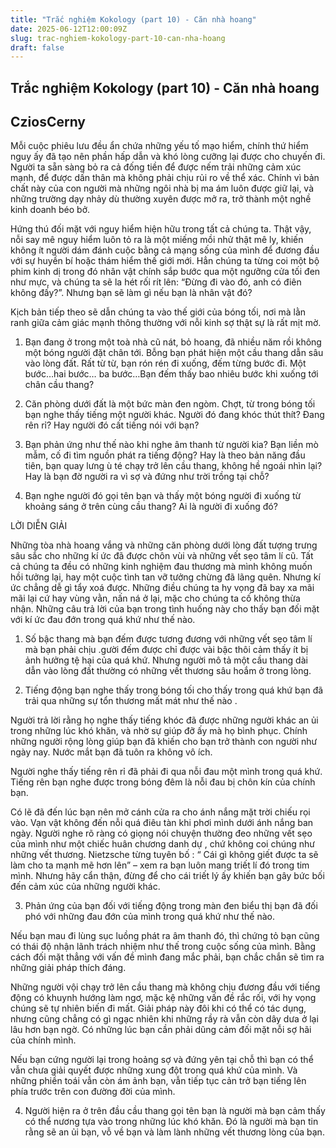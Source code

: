```yaml
---
title: "Trắc nghiệm Kokology (part 10) - Căn nhà hoang"
date: 2025-06-12T12:00:09Z
slug: trac-nghiem-kokology-part-10-can-nha-hoang
draft: false
---
```


## Trắc nghiệm Kokology (part 10) - Căn nhà hoang

## CziosCerny

Mỗi cuộc phiêu lưu đều ẩn chứa những yếu tố mạo hiểm, chính thứ hiểm nguy ấy đã tạo nên phần hấp dẫn và khó lòng cưỡng lại được cho chuyến đi. Người ta sẵn sàng bỏ ra cả đống tiền để được nếm trải những cảm xúc mạnh, để được dấn thân mà không phải chịu rủi ro về thể xác. Chính vì bản chất này của con người mà những ngôi nhà bị ma ám luôn được giữ lại, và những trường dạy nhảy dù thường xuyên được ​mở ra, trở thành một nghề kinh doanh béo bở.

Hứng thú đối mặt với nguy hiểm hiện hữu trong tất cả chúng ta. Thật vậy, nỗi say mê nguy hiểm luôn tỏ ra là một miếng mồi nhử thật mê ly, khiến không ít người dám đánh cuộc bằng cả mạng sống của mình để đương đầu với sự huyền bí hoặc thám hiểm thế giới mới. Hẳn chúng ta từng coi một bộ phim kinh dị trong đó nhân vật chính sắp bước qua một ngưỡng cửa tối đen như mực, và chúng ta sẽ la hét rối rít lên: “Đừng đi vào đó, anh có điên 
không đấy?”. Nhưng bạn sẽ làm gì nếu bạn là nhân vật đó? 

Kịch bản tiếp theo sẽ dẫn chúng ta vào thế giới của bóng tối, nơi mà lằn ranh giữa cảm giác mạnh thông thường với nỗi kinh sợ thật sự là rất mịt mờ. 

1. Bạn đang ở trong một toà nhà cũ nát, bỏ hoang, đã nhiều năm rồi không một bóng người đặt chân tới. Bỗng bạn phát hiện một cầu thang dẫn sâu vào lòng đất. Rất từ từ, bạn rón rén đi xuống, đếm từng bước đi. Một bước…hai bước… ba bước…Bạn đếm thấy bao nhiêu bước khi xuống tới chân cầu thang? 

2. Căn phòng dưới đất là một bức màn đen ngòm. Chợt, từ trong bóng tối bạn nghe thấy tiếng một người khác. Người đó đang khóc thút thít? Đang rên rỉ? Hay người đó cất tiếng nói với bạn? 

3. Bạn phản ứng như thế nào khi nghe âm thanh từ người kia? Bạn liền mò mẫm, cố đi tìm nguồn phát ra tiếng động? Hay là theo bản năng đầu tiên, bạn quay lưng ù té chạy trở lên cầu thang, không hề ngoái nhìn lại? Hay là bạn đờ người ra vì sợ và đứng như trời trồng tại chỗ? 

4. Bạn nghe người đó gọi tên bạn và thấy một bóng người đi xuống từ khoảng sáng ở trên cùng cầu thang? Ai là người đi xuống đó? 

LỜI DIỄN GIẢI

Những tòa nhà hoang vắng và những căn phòng dưới lòng đất tượng trưng sâu sắc cho những kí ức đã được chôn vùi và những vết sẹo tâm lí cũ. Tất cả chúng ta đều có những kinh nghiệm đau thương mà mình không muốn hồi tưởng lại, hay một cuộc tình tan vỡ tưởng chừng đã lãng quên. Nhưng kí ức chẳng dễ gì tẩy xoá được. Những điều chúng ta hy vọng đã bay xa mãi mãi lại cứ hay vùng vằn, nấn ná ở lại, mặc cho chúng ta cố không thừa nhận. Những câu trả lời của bạn trong tình huống này cho thấy bạn đối mặt với kí ức đau đớn trong quá khứ như thế nào. 

1. Số bậc thang mà bạn đếm được tương đương với những vết sẹo tâm lí mà bạn phải chịu .gười đếm được chỉ được vài bậc thôi cảm thấy ít bị ảnh hưởng tệ hại của quá khứ. Nhưng người mô tả một cầu thang dài dẫn vào lòng đất thường có những vết thương sâu hoắm ở trong lòng. 

2. Tiếng động bạn nghe thấy trong bóng tối cho thấy trong quá khứ bạn đã trải qua những sự tổn thương mất mát như thế nào . 

Người trả lời rằng họ nghe thấy tiếng khóc đã được những người khác an ủi trong những lúc khó khăn, và nhờ sự giúp đỡ ấy mà họ bình phục. Chính những người rộng lòng giúp bạn đã khiến cho bạn trở thành con người như ngày nay. Nước mắt bạn đã tuôn ra không vô ích. 

Người nghe thấy tiếng rên rỉ đã phải đi qua nỗi đau một mình trong quá khứ. Tiếng rên bạn nghe được trong bóng đêm là nỗi đau bị chôn kín của chính bạn. 

Có lẽ đã đến lúc bạn nên mở cánh cửa ra cho ánh nắng mặt trời chiếu rọi vào. Vạn vật không đến nỗi quá điêu tàn khi phơi mình dưới ánh nắng ban ngày. Người nghe rõ ràng có giọng nói chuyện thường đeo những vết sẹo của mình như một chiếc huân chương danh dự , chứ không coi chúng như những vết thương. Nietzsche từng tuyên bố : “ Cái gì không giết được ta sẽ làm cho ta mạnh mẽ hơn lên” – xem ra bạn luôn mang triết lí đó trong tim mình. 
Nhưng hãy cẩn thận, đừng để cho cái triết lý ấy khiến bạn gây bức bối đến cảm xúc của những người khác. 

3. Phản ứng của bạn đối với tiếng động trong màn đen biểu thị bạn đã đối phó với những đau đớn của mình trong quá khứ như thế nào. 

Nếu bạn mau đi lùng sục luồng phát ra âm thanh đó, thì chứng tỏ bạn cũng có thái độ nhận lãnh trách nhiệm như thế trong cuộc sống của mình. Bằng cách đối mặt thẳng với vấn đề mình đang mắc phải, bạn chắc chắn sẽ tìm ra những giải pháp thích đáng. 

Những người vội chạy trở lên cầu thang mà không chịu đương đầu với tiếng động có khuynh hướng làm ngơ, mặc kệ những vấn đề rắc rối, với hy vọng chúng sẽ tự nhiên biến đi mất. Giải pháp này đôi khi có thể có tác dụng, nhưng cũng chẳng có gì ngạc nhiên khi những rầy rà vẫn còn dây dưa ở lại lâu hơn bạn ngờ. Có những lúc bạn cần phải dũng cảm đối mặt nỗi sợ hãi của chính mình. 

Nếu bạn cứng người lại trong hoảng sợ và đứng yên tại chỗ thì bạn có thể vẫn chưa giải quyết được những xung đột trong quá khứ của mình. Và những phiền toái vẫn còn ám ảnh bạn, vẫn tiếp tục cản trở bạn tiếng lên phía trước trên con đường đời của mình. 

4. Người hiện ra ở trên đầu cầu thang gọi tên bạn là người mà bạn cảm thấy có thể nương tựa vào trong những lúc khó khăn. Đó là người mà bạn tin rằng sẽ an ủi bạn, vỗ về bạn và làm lành những vết thương lòng của bạn.​